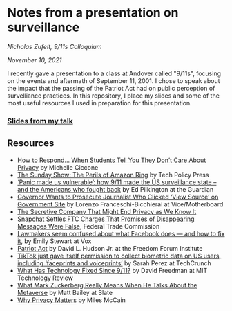 # Notes from a presentation on surveillance
_Nicholas Zufelt, 9/11s Colloquium_

_November 10, 2021_

I recently gave a presentation to a class at Andover called "9/11s", focusing on the events and aftermath of September 11, 2001. I chose to speak about the impact that the passing of the Patriot Act had on public perception of survelliance practices. In this repository, I place my slides and some of the most useful resources I used in preparation for this presentation.

### [Slides from my talk](slides.pdf)

## Resources

* [How to Respond... When Students Tell You They Don’t Care About
Privacy](https://tanginstitute.andover.edu/files/How-to-Respond...Privacy.pdf) by Michelle Ciccone
* [The Sunday Show: The Perils of Amazon Ring](https://techpolicy.press/the-sunday-show-the-perils-of-amazon-ring/) by Tech Policy Press
* [‘Panic made us vulnerable’: how 9/11 made the US surveillance state – and the Americans who fought back](https://www.theguardian.com/world/2021/sep/04/surveillance-state-september-11-panic-made-us-vulnerable) by Ed Pilkington at the Guardian
* [Governor Wants to Prosecute Journalist Who Clicked ‘View Source’ on Government Site](https://www.vice.com/en/article/jg8ynp/governor-wants-to-prosecute-journalist-who-clicked-view-source-on-government-site) by Lorenzo Franceschi-Bicchierai at Vice/Motherboard
* [The Secretive Company That Might End Privacy as We Know It](https://www.nytimes.com/2020/01/18/technology/clearview-privacy-facial-recognition.html)
* [Snapchat Settles FTC Charges That Promises of Disappearing Messages Were False](https://www.ftc.gov/news-events/press-releases/2014/05/snapchat-settles-ftc-charges-promises-disappearing-messages-were), Federal Trade Commission
* [Lawmakers seem confused about what Facebook does — and how to fix it](https://www.vox.com/policy-and-politics/2018/4/10/17222062/mark-zuckerberg-testimony-graham-facebook-regulations), by Emily Stewart at Vox
* [Patriot Act](https://www.freedomforuminstitute.org/first-amendment-center/topics/freedom-of-speech-2/libraries-first-amendment-overview/patriot-act/) by David L. Hudson Jr. at the Freedom Forum Institute
* [TikTok just gave itself permission to collect biometric data on US users, including ‘faceprints and voiceprints’](https://techcrunch.com/2021/06/03/tiktok-just-gave-itself-permission-to-collect-biometric-data-on-u-s-users-including-faceprints-and-voiceprints/?guccounter=1) by Sarah Perez at TechCrunch
* [What Has Technology Fixed Since 9/11?](https://www.technologyreview.com/2011/09/09/21715/what-has-technology-fixed-since-911/) by David Freedman at MIT Technology Review
* [What Mark Zuckerberg Really Means When He Talks About the Metaverse](https://slate.com/technology/2021/10/facebook-metaverse-privacy-meta-what-it-means.html) by Matt Bailey at Slate
* [Why Privacy Matters](https://whyprivacymatters.org/) by Miles McCain
